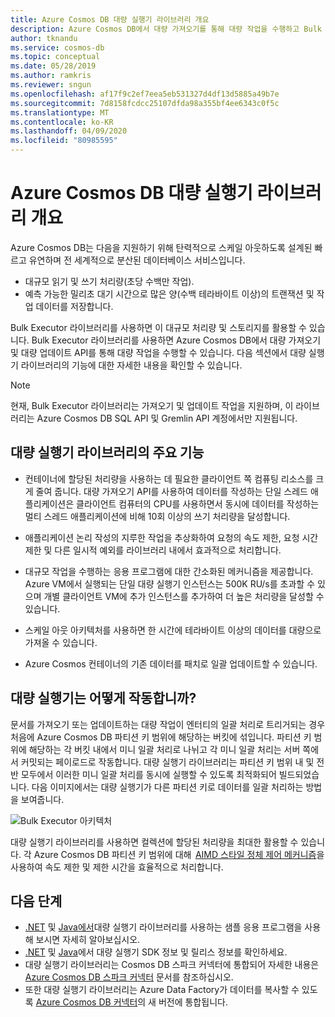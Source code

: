 ```yaml
---
title: Azure Cosmos DB 대량 실행기 라이브러리 개요
description: Azure Cosmos DB에서 대량 가져오기를 통해 대량 작업을 수행하고 Bulk Executor 라이브러리에서 제공하는 API를 대량 업데이트합니다.
author: tknandu
ms.service: cosmos-db
ms.topic: conceptual
ms.date: 05/28/2019
ms.author: ramkris
ms.reviewer: sngun
ms.openlocfilehash: af17f9c2ef7eea5eb531327d4df13d5885a49b7e
ms.sourcegitcommit: 7d8158fcdcc25107dfda98a355bf4ee6343c0f5c
ms.translationtype: MT
ms.contentlocale: ko-KR
ms.lasthandoff: 04/09/2020
ms.locfileid: "80985595"
---
```

# <a name="azure-cosmos-db-bulk-executor-library-overview"></a>Azure Cosmos DB 대량 실행기 라이브러리 개요
 
Azure Cosmos DB는 다음을 지원하기 위해 탄력적으로 스케일 아웃하도록 설계된 빠르고 유연하며 전 세계적으로 분산된 데이터베이스 서비스입니다. 

* 대규모 읽기 및 쓰기 처리량(초당 수백만 작업).  
* 예측 가능한 밀리초 대기 시간으로 많은 양(수백 테라바이트 이상)의 트랜잭션 및 작업 데이터를 저장합니다.  

Bulk Executor 라이브러리를 사용하면 이 대규모 처리량 및 스토리지를 활용할 수 있습니다. Bulk Executor 라이브러리를 사용하면 Azure Cosmos DB에서 대량 가져오기 및 대량 업데이트 API를 통해 대량 작업을 수행할 수 있습니다. 다음 섹션에서 대량 실행기 라이브러리의 기능에 대한 자세한 내용을 확인할 수 있습니다. 

> [!NOTE] 
> 현재, Bulk Executor 라이브러리는 가져오기 및 업데이트 작업을 지원하며, 이 라이브러리는 Azure Cosmos DB SQL API 및 Gremlin API 계정에서만 지원됩니다.
 
## <a name="key-features-of-the-bulk-executor-library"></a>대량 실행기 라이브러리의 주요 기능  
 
* 컨테이너에 할당된 처리량을 사용하는 데 필요한 클라이언트 쪽 컴퓨팅 리소스를 크게 줄여 줍니다. 대량 가져오기 API를 사용하여 데이터를 작성하는 단일 스레드 애플리케이션은 클라이언트 컴퓨터의 CPU를 사용하면서 동시에 데이터를 작성하는 멀티 스레드 애플리케이션에 비해 10회 이상의 쓰기 처리량을 달성합니다.  

* 애플리케이션 논리 작성의 지루한 작업을 추상화하여 요청의 속도 제한, 요청 시간 제한 및 다른 일시적 예외를 라이브러리 내에서 효과적으로 처리합니다.  

* 대규모 작업을 수행하는 응용 프로그램에 대한 간소화된 메커니즘을 제공합니다. Azure VM에서 실행되는 단일 대량 실행기 인스턴스는 500K RU/s를 초과할 수 있으며 개별 클라이언트 VM에 추가 인스턴스를 추가하여 더 높은 처리량을 달성할 수 있습니다.  
 
* 스케일 아웃 아키텍처를 사용하면 한 시간에 테라바이트 이상의 데이터를 대량으로 가져올 수 있습니다.  

* Azure Cosmos 컨테이너의 기존 데이터를 패치로 일괄 업데이트할 수 있습니다. 
 
## <a name="how-does-the-bulk-executor-operate"></a>대량 실행기는 어떻게 작동합니까? 

문서를 가져오기 또는 업데이트하는 대량 작업이 엔터티의 일괄 처리로 트리거되는 경우 처음에 Azure Cosmos DB 파티션 키 범위에 해당하는 버킷에 섞입니다. 파티션 키 범위에 해당하는 각 버킷 내에서 미니 일괄 처리로 나뉘고 각 미니 일괄 처리는 서버 쪽에서 커밋되는 페이로드로 작동합니다. 대량 실행기 라이브러리는 파티션 키 범위 내 및 전반 모두에서 이러한 미니 일괄 처리를 동시에 실행할 수 있도록 최적화되어 빌드되었습니다. 다음 이미지에서는 대량 실행기가 다른 파티션 키로 데이터를 일괄 처리하는 방법을 보여줍니다.  

![Bulk Executor 아키텍처](./media/bulk-executor-overview/bulk-executor-architecture.png)

대량 실행기 라이브러리를 사용하면 컬렉션에 할당된 처리량을 최대한 활용할 수 있습니다. 각 Azure Cosmos DB 파티션 키 범위에 대해  [AIMD 스타일 정체 제어 메커니즘](https://tools.ietf.org/html/rfc5681)을 사용하여 속도 제한 및 제한 시간을 효율적으로 처리합니다. 

## <a name="next-steps"></a>다음 단계 
  
* [.NET](bulk-executor-dot-net.md) 및 [Java에서](bulk-executor-java.md)대량 실행기 라이브러리를 사용하는 샘플 응용 프로그램을 사용해 보시면 자세히 알아보십시오.  
* [.NET](sql-api-sdk-bulk-executor-dot-net.md) 및 [Java](sql-api-sdk-bulk-executor-java.md)에서 대량 실행기 SDK 정보 및 릴리스 정보를 확인하세요.
* 대량 실행기 라이브러리는 Cosmos DB 스파크 커넥터에 통합되어 자세한 내용은 [Azure Cosmos DB 스파크 커넥터](spark-connector.md) 문서를 참조하십시오.  
* 또한 대량 실행기 라이브러리는 Azure Data Factory가 데이터를 복사할 수 있도록 [Azure Cosmos DB 커넥터](../data-factory/connector-azure-cosmos-db.md)의 새 버전에 통합됩니다.
